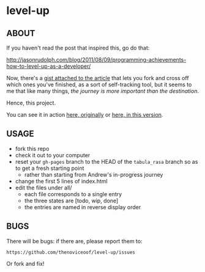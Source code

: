 level-up
================================================================================

ABOUT
--------------------------------------------------------------------------------
If you haven't read the post that inspired this, go do that:

http://jasonrudolph.com/blog/2011/08/09/programming-achievements-how-to-level-up-as-a-developer/

Now, there's a [gist attached to the article](https://gist.github.com/1133830)
that lets you fork and cross off which ones you've finished, as a sort of
self-tracking tool, but it seems to me that like many things,
*the journey is more important than the destination*.

Hence, this project.

You can see it in action [here, originally](http://thenoviceoof.github.com/level-up/) or [here, in this version](http://apetro.github.com/level-up/).

USAGE
--------------------------------------------------------------------------------
 * fork this repo
 * check it out to your computer
 * reset your `gh-pages` branch to the HEAD of the `tabula_rasa` branch so as to get a fresh starting point
   * rather than starting from Andrew's in-progress journey
 * change the first 5 lines of index.html
 * edit the files under all/
   * each file corresponds to a single entry
   * the three states are [todo, wip, done]
   * the entries are named in reverse display order

BUGS
--------------------------------------------------------------------------------
There will be bugs: if there are, please report them to:

    https://github.com/thenoviceoof/level-up/issues

Or fork and fix!
